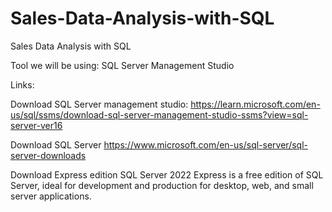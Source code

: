 # Sales-Data-Analysis-with-SQL
Sales Data Analysis with SQL

Tool we will be using:
SQL Server Management Studio

Links:

Download SQL Server management studio: https://learn.microsoft.com/en-us/sql/ssms/download-sql-server-management-studio-ssms?view=sql-server-ver16

Download SQL Server https://www.microsoft.com/en-us/sql-server/sql-server-downloads

Download Express edition SQL Server 2022 Express is a free edition of SQL Server, ideal for development and production for desktop, web, and small server applications.
